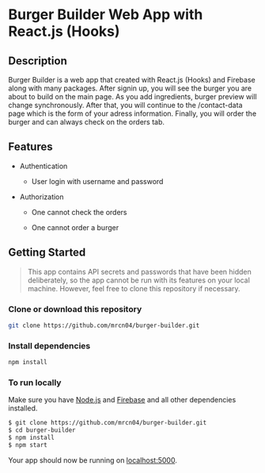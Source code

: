 # Burger Builder Web App with React.js (Hooks)

## Description

Burger Builder is a web app that created with React.js (Hooks) and Firebase along with many packages. After signin up, you will see the burger you are about to build on the main page. As you add ingredients, burger preview will change synchronously. After that, you will continue to the /contact-data page which is the form of your adress information. Finally, you will order the burger and can always check on the orders tab.

## Features

* Authentication
  
  * User login with username and password

* Authorization

  * One cannot check the orders

  * One cannot order a burger

## Getting Started

> This app contains API secrets and passwords that have been hidden deliberately, so the app cannot be run with its features on your local machine. However, feel free to clone this repository if necessary.

### Clone or download this repository

```sh
git clone https://github.com/mrcn04/burger-builder.git
```

### Install dependencies

```sh
npm install
```

### To run locally

Make sure you have [Node.js](http://nodejs.org/) and [Firebase](https://firebase.google.com/) and all other dependencies installed.

```sh
$ git clone https://github.com/mrcn04/burger-builder.git
$ cd burger-builder
$ npm install
$ npm start
```

Your app should now be running on [localhost:5000](http://localhost:5000/).